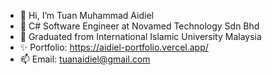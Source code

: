 - 👋 Hi, I’m Tuan Muhammad Aidiel
- 🌱 C# Software Engineer at Novamed Technology Sdn Bhd
- 💞️ Graduated from International Islamic University Malaysia
- ✨ Portfolio: https://aidiel-portfolio.vercel.app/
- 📫 Email: tuanaidiel@gmail.com

<!---
tuanaidiel/tuanaidiel is a ✨ special ✨ repository because its `README.md` (this file) appears on your GitHub profile.
You can click the Preview link to take a look at your changes.
--->
